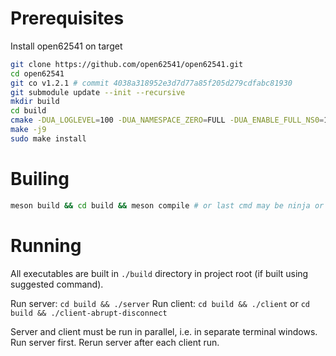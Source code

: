 # Prerequisites

Install open62541 on target

```bash
git clone https://github.com/open62541/open62541.git
cd open62541
git co v1.2.1 # commit 4038a318952e3d7d77a85f205d279cdfabc81930
git submodule update --init --recursive 
mkdir build 
cd build
cmake -DUA_LOGLEVEL=100 -DUA_NAMESPACE_ZERO=FULL -DUA_ENABLE_FULL_NS0=1 -DUA_DEBUG=1 ..
make -j9
sudo make install
```

# Builing

```bash
meson build && cd build && meson compile # or last cmd may be ninja or make or whatever is used
```

# Running

All executables are built in `./build` directory in project root (if built using suggested command).

Run server: `cd build && ./server`
Run client: `cd build && ./client` or `cd build && ./client-abrupt-disconnect`

 Server and client must be run in parallel, i.e. in separate terminal windows. Run server first. Rerun server after each client run.